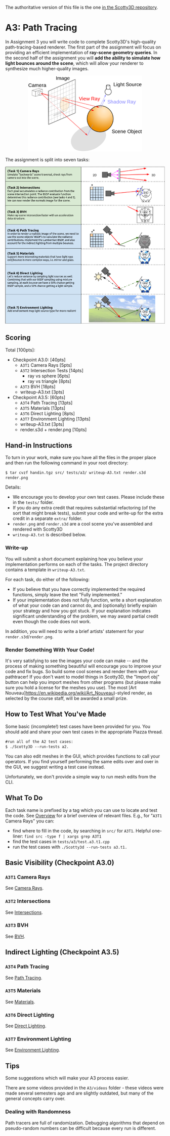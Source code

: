 The authoritative version of this file is the one [in the Scotty3D repository](https://github.com/CMU-Graphics/Scotty3D/blob/main/assignments/A3.md).

# A3: Path Tracing

In Assignment 3 you will write code to complete Scotty3D's high-quality path-tracing-based renderer. The first part of the assignment will focus on providing an efficient implementation of **ray-scene geometry queries**. In the second half of the assignment you will **add the ability to simulate how light bounces around the scene**, which will allow your renderer to synthesize much higher-quality images.

<p align="center"><img src="A3/images/raytracing_diagram.png" style="height:240px"></p>

The assignment is split into seven tasks:

<p align="center"><img src="A3/images/pathtracing_flowchart.png"></p>

## Scoring

Total [100pts]:
- Checkpoint A3.0: [40pts]
	- `A3T1` Camera Rays [5pts]
	- `A3T2` Intersection Tests [14pts]
		- ray vs sphere [6pts]
		- ray vs triangle [8pts]
	- `A3T3` BVH [18pts]
	- writeup-A3.txt [3pts]
- Checkpoint A3.5: [60pts]
	- `A3T4` Path Tracing [13pts]
	- `A3T5` Materials [13pts]
	- `A3T6` Direct Lighting [8pts]
	- `A3T7` Environment Lighting [13pts]
	- writeup-A3.txt [3pts]
	- render.s3d + render.png [10pts]

## Hand-in Instructions

To turn in your work, make sure you have all the files in the proper place and then run the following command in your root directory:
```
$ tar cvzf handin.tgz src/ tests/a3/ writeup-A3.txt render.s3d render.png
```

Details:
- We encourage you to develop your own test cases. Please include these in the `tests/` folder.
- If you do any extra credit that requires substantial refactoring (of the sort that might break tests), submit your code and write-up for the extra credit in a separate `extra/` folder.
- `render.png` and `render.s3d` are a cool scene you've assembled and rendered with Scotty3D
- `writeup-A3.txt` is described below.

### Write-up
You will submit a short document explaining how you believe your implementation performs on each of the tasks. The project directory contains a template in `writeup-A3.txt`.

For each task, do either of the following:
* If you believe that you have correctly implemented the required functions, simply leave the text "Fully implemented." 
* If your implementation does not fully function, write a short explanation of what your code can and cannot do, and (optionally) briefly explain your strategy and how you got stuck. If your explanation indicates significant understanding of the problem, we may award partial credit even though the code does not work.

In addition, you will need to write a brief artists' statement for your `render.s3d`/`render.png`.

### Render Something With Your Code!
It's very satisfying to see the images your code can make -- and the process of making something beautiful will encourage you to improve your code and fix bugs.
So build some cool scenes and render them with your pathtracer!
If you don't want to model things in Scotty3D, the "Import obj" button can help you import meshes from other programs (but please make sure you hold a license for the meshes you use).
The most [Art Nouveau]https://en.wikipedia.org/wiki/Art_Nouveau)-styled render, as selected by the course staff, will be awarded a small prize.


## How to Test What You've Made

Some basic (incomplete!) test cases have been provided for you. You should add and share your own test cases in the appropriate Piazza thread.

```
#run all of the A2 test cases:
$ ./Scotty3D --run-tests a2.
```

You can also edit meshes in the GUI, which provides functions to call your operators. If you find yourself performing the same edits over and over in the GUI, we suggest writing a test case instead.

Unfortunately, we don't provide a simple way to run mesh edits from the CLI.

## What To Do

Each task name is prefixed by a tag which you can use to locate and test the code. See [Overview](A3/overview.md) for a brief overview of relevant files.
E.g., for "`A3T1` Camera Rays" you can:
 - find where to fill in the code, by searching in `src/` for `A3T1`.
   Helpful one-liner: ```find src -type f | xargs grep A3T1```
 - find the test cases in `tests/a3/test.a3.t1.cpp`
 - run the test cases with `./Scotty3d --run-tests a3.t1.`

## Basic Visibility (Checkpoint A3.0)

### `A3T1` Camera Rays
See [Camera Rays](A3/T1-camera-rays.md).

### `A3T2` Intersections
See [Intersections](A3/T2-intersecting-objects.md).

### `A3T3` BVH
See [BVH](A3/T3-bounding-volume-hierarchy.md).

## Indirect Lighting (Checkpoint A3.5)

### `A3T4` Path Tracing
See [Path Tracing](A3/T4-path-tracing.md).

### `A3T5` Materials
See [Materials](A3/T5-materials.md).

### `A3T6` Direct Lighting
See [Direct Lighting](A3/T6-direct-lighting.md).

### `A3T7` Environment Lighting
See [Environment Lighting](A3/T7-environment-lighting.md).

## Tips

Some suggestions which will make your A3 process easier.

There are some videos provided in the `A3/videos` folder - these videos were made several semesters ago and are slightly outdated, but many of the general concepts carry over.

### Dealing with Randomness

Path tracers are full of randomization. Debugging algorithms that depend on pseudo-random numbers can be difficult because every run is different.
